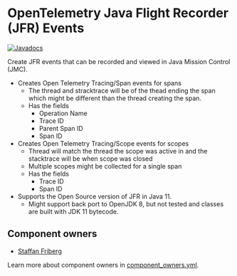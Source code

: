# OpenTelemetry Java Flight Recorder (JFR) Events

[![Javadocs][javadoc-image]][javadoc-url]

Create JFR events that can be recorded and viewed in Java Mission Control (JMC).

* Creates Open Telemetry Tracing/Span events for spans
  * The thread and stracktrace will be of the thead ending the span which might be different than the thread creating the span.
  * Has the fields
    * Operation Name
    * Trace ID
    * Parent Span ID
    * Span ID
* Creates Open Telemetry Tracing/Scope events for scopes
  * Thread will match the thread the scope was active in and the stacktrace will be when scope was closed
  * Multiple scopes might be collected for a single span
  * Has the fields
    * Trace ID
    * Span ID
* Supports the Open Source version of JFR in Java 11.
  * Might support back port to OpenJDK 8, but not tested and classes are built with JDK 11 bytecode.

[javadoc-image]: https://www.javadoc.io/badge/io.opentelemetry/opentelemetry-sdk-extension-jfr-events.svg
[javadoc-url]: https://www.javadoc.io/doc/io.opentelemetry/opentelemetry-sdk-extension-jfr-events

## Component owners

- [Staffan Friberg](https://github.com/sfriberg)

Learn more about component owners in [component_owners.yml](../.github/component_owners.yml).
